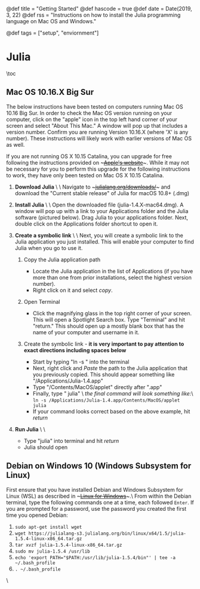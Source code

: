 @def title = "Getting Started"
@def hascode = true
@def date = Date(2019, 3, 22)
@def rss = "Instructions on how to install the Julia programming language on Mac OS and Windows."

@def tags = ["setup", "enviornment"]

# Julia

\toc

## Mac OS 10.16.X Big Sur
The below instructions have been tested on computers running Mac OS 10.16 Big Sur. In order to check the Mac OS version running on your computer, click on the "apple" icon in the top left hand corner of your screen and select "About This Mac." A window will pop up that includes a version number. Confirm you are running Version 10.16.X (where 'X' is any number). These instructions will likely work with earlier versions of Mac OS as well.

If you are not running OS X 10.15 Catalina, you can upgrade for free following the instructions provided on ~~~<a href="https://support.apple.com/en-us/HT201475" target="_blank">Apple's website</a>~~~. While it may not be necessary for you to perform this upgrade for the following instructions to work, they have only been tested on Mac OS X 10.15 Catalina.

1. **Download Julia** \\ \\ Navigate to ~~~<a href="https://julialang.org/downloads/" target="_blank">julialang.org/downloads/</a>~~~ and download the "Current stable release" of Julia for macOS 10.8+ (.dmg)

2. **Install Julia** \\ \\ Open the downloaded file (julia-1.4.X-mac64.dmg). A window will pop up with a link to your Applications folder and the Julia software (pictured below). Drag Julia to your applications folder. Next, double click on the Applications folder shortcut to open it.

3. **Create a symbolic link** \\ \\ Next, you will create a symbolic link to the Julia application you just installed. This will enable your computer to find Julia when you go to use it. 
    1. Copy the Julia application path
        * Locate the Julia application in the list of Applications (if you have more than one from prior installations, select the highest version number).
        * Right click on it and select *copy*. 
    2. Open Terminal
        * Click the magnifying glass in the top right corner of your screen. This will open a Spotlight Search box. Type "Terminal" and hit "return." This should open up a mostly blank box that has the name of your computer and username in it.
        
    3. Create the symbolic link - **it is very important to pay attention to exact directions including spaces below**
        * Start by typing "ln -s " into the terminal
        * Next, right click and *Paste* the path to the Julia application that you previously copied. This should appear something like "/Applications/Julia-1.4.app"
        * Type "/Contents/MacOS/applet" directly after ".app"
        * Finally, type " julia" \\ *the final command will look something like:*\\ `ln -s /Applications/Julia-1.4.app/Contents/MacOS/applet julia`
        * If your command looks correct based on the above example, hit *return*

4. **Run Julia** \\ \\
    * Type "julia" into terminal and hit *return*
    * Julia should open

## Debian on Windows 10 (Windows Subsystem for Linux)
First ensure that you have installed Debian and Windows Subsystem for Linux (WSL) as described in ~~~<a href="/programming/setup/wsl/">Linux for Windows</a>~~~.\\
From within the Debian terminal, type the following commands one at a time, each followed `Enter`. If you are prompted for a password, use the password you created the first time you opened Debian:
1. `sudo apt-get install wget`
2. `wget https://julialang-s3.julialang.org/bin/linux/x64/1.5/julia-1.5.4-linux-x86_64.tar.gz`
3. `tar xvzf julia-1.5.4-linux-x86_64.tar.gz`
4. `sudo mv julia-1.5.4 /usr/lib`
5. `echo 'export PATH="$PATH:/usr/lib/julia-1.5.4/bin"' | tee -a ~/.bash_profile`
6. `. ~/.bash_profile`

\\